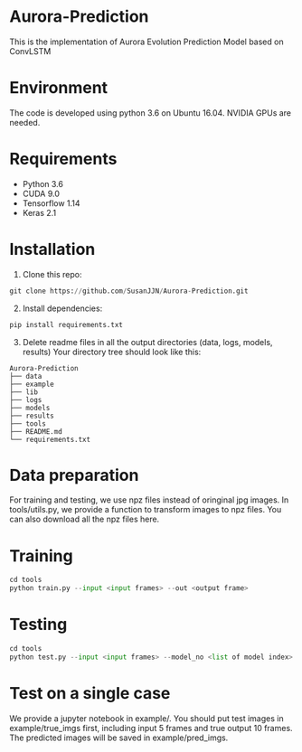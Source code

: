 # Aurora-Prediction
This is the implementation of Aurora Evolution Prediction Model based on ConvLSTM

# Environment
The code is developed using python 3.6 on Ubuntu 16.04. NVIDIA GPUs are needed.

# Requirements
* Python 3.6
* CUDA 9.0
* Tensorflow 1.14
* Keras 2.1

# Installation
1. Clone this repo:
```python
git clone https://github.com/SusanJJN/Aurora-Prediction.git
```
2. Install dependencies:
```python
pip install requirements.txt
```
3. Delete readme files in all the output directories (data, logs, models, results)
Your directory tree should look like this:
```
Aurora-Prediction
├── data
├── example
├── lib
├── logs
├── models
├── results
├── tools 
├── README.md
└── requirements.txt
```

# Data preparation
For training and testing, we use npz files instead of oringinal jpg images. In tools/utils.py, we provide a function to transform images to npz files. 
You can also download all the npz files here.

# Training
```python
cd tools
python train.py --input <input frames> --out <output frame>
```

# Testing
```python
cd tools
python test.py --input <input frames> --model_no <list of model index>
```

# Test on a single case
We provide a jupyter notebook in example/. You should put test images in example/true_imgs first, including input 5 frames and true output 10 frames. The predicted images will be saved in example/pred_imgs.
